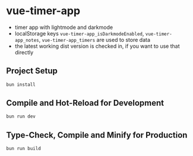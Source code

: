 # vue-timer-app

- timer app with lightmode and darkmode
- localStorage keys `vue-timer-app_isDarkmodeEnabled`, `vue-timer-app_notes`, `vue-timer-app_timers` are used to store data
- the latest working dist version is checked in, if you want to use that directly

## Project Setup

```sh
bun install
```

## Compile and Hot-Reload for Development

```sh
bun run dev
```

## Type-Check, Compile and Minify for Production

```sh
bun run build
```